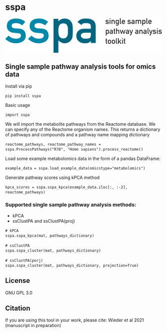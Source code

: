 # sspa
![sspa_logo](sspa_logo.png)


## Single sample pathway analysis tools for omics data

Install via pip

```
pip install sspa
```

Basic usage

```
import sspa
```

We will import the metabolite pathways from the Reactome database. We can specify any of the Reactome organism names.
This returns a dictionary of pathways and compounds and a pathway name mapping dictionary

```
reactome_pathways, reactome_pathway_names = sspa.ProcessPathways("R78", "Homo sapiens").process_reactome()
```

Load some example metabolomics data in the form of a pandas DataFrame:

```
example_data = sspa.load_example_data(omicstype="metabolomics")
```

Generate pathway scores using kPCA method

```
kpca_scores = sspa.sspa_kpca(example_data.iloc[:, :-2], reactome_pathways)
```

### Supported single sample pathway analysis methods:
- kPCA
- ssClustPA and ssClustPA(proj)

```
# kPCA
sspa.sspa_kpca(mat, pathways_dictionary)

# ssClustPA
sspa.sspa_cluster(mat, pathways_dictionary)

# ssClustPA(porj)
sspa.sspa_cluster(mat, pathways_dictionary, projection=True)

```

## License
GNU GPL 3.0

## Citation
If you are using this tool in your work, please cite: Wieder et al 2021 (manuscript in preparation)